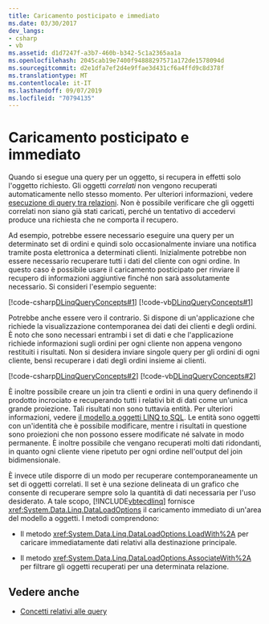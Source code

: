 ```yaml
---
title: Caricamento posticipato e immediato
ms.date: 03/30/2017
dev_langs:
- csharp
- vb
ms.assetid: d1d7247f-a3b7-460b-b342-5c1a2365aa1a
ms.openlocfilehash: 2045cab19e7400f94888297571a172de1578094d
ms.sourcegitcommit: d2e1dfa7ef2d4e9ffae3d431cf6a4ffd9c8d378f
ms.translationtype: MT
ms.contentlocale: it-IT
ms.lasthandoff: 09/07/2019
ms.locfileid: "70794135"
---
```

# <a name="deferred-versus-immediate-loading"></a>Caricamento posticipato e immediato
Quando si esegue una query per un oggetto, si recupera in effetti solo l'oggetto richiesto. Gli oggetti *correlati* non vengono recuperati automaticamente nello stesso momento. Per ulteriori informazioni, vedere [esecuzione di query tra relazioni](querying-across-relationships.md). Non è possibile verificare che gli oggetti correlati non siano già stati caricati, perché un tentativo di accedervi produce una richiesta che ne comporta il recupero.  
  
 Ad esempio, potrebbe essere necessario eseguire una query per un determinato set di ordini e quindi solo occasionalmente inviare una notifica tramite posta elettronica a determinati clienti. Inizialmente potrebbe non essere necessario recuperare tutti i dati del cliente con ogni ordine. In questo caso è possibile usare il caricamento posticipato per rinviare il recupero di informazioni aggiuntive finché non sarà assolutamente necessario. Si consideri l'esempio seguente:  
  
 [!code-csharp[DLinqQueryConcepts#1](../../../../../../samples/snippets/csharp/VS_Snippets_Data/DLinqQueryConcepts/cs/Program.cs#1)]
 [!code-vb[DLinqQueryConcepts#1](../../../../../../samples/snippets/visualbasic/VS_Snippets_Data/DLinqQueryConcepts/vb/Module1.vb#1)]  
  
 Potrebbe anche essere vero il contrario. Si dispone di un'applicazione che richiede la visualizzazione contemporanea dei dati dei clienti e degli ordini. È noto che sono necessari entrambi i set di dati e che l'applicazione richiede informazioni sugli ordini per ogni cliente non appena vengono restituiti i risultati. Non si desidera inviare singole query per gli ordini di ogni cliente, bensì recuperare i dati degli ordini insieme ai clienti.  
  
 [!code-csharp[DLinqQueryConcepts#2](../../../../../../samples/snippets/csharp/VS_Snippets_Data/DLinqQueryConcepts/cs/Program.cs#2)]
 [!code-vb[DLinqQueryConcepts#2](../../../../../../samples/snippets/visualbasic/VS_Snippets_Data/DLinqQueryConcepts/vb/Module1.vb#2)]  
  
 È inoltre possibile creare un join tra clienti e ordini in una query definendo il prodotto incrociato e recuperando tutti i relativi bit di dati come un'unica grande proiezione. Tali risultati non sono tuttavia entità. Per ulteriori informazioni, vedere [il modello a oggetti LINQ to SQL](the-linq-to-sql-object-model.md). Le entità sono oggetti con un'identità che è possibile modificare, mentre i risultati in questione sono proiezioni che non possono essere modificate né salvate in modo permanente. È inoltre possibile che vengano recuperati molti dati ridondanti, in quanto ogni cliente viene ripetuto per ogni ordine nell'output del join bidimensionale.  
  
 È invece utile disporre di un modo per recuperare contemporaneamente un set di oggetti correlati. Il set è una sezione delineata di un grafico che consente di recuperare sempre solo la quantità di dati necessaria per l'uso desiderato. A tale scopo, [!INCLUDE[vbtecdlinq](../../../../../../includes/vbtecdlinq-md.md)] fornisce <xref:System.Data.Linq.DataLoadOptions> il caricamento immediato di un'area del modello a oggetti. I metodi comprendono:  
  
- Il metodo <xref:System.Data.Linq.DataLoadOptions.LoadWith%2A> per caricare immediatamente dati relativi alla destinazione principale.  
  
- Il metodo <xref:System.Data.Linq.DataLoadOptions.AssociateWith%2A> per filtrare gli oggetti recuperati per una determinata relazione.  
  
## <a name="see-also"></a>Vedere anche

- [Concetti relativi alle query](query-concepts.md)
